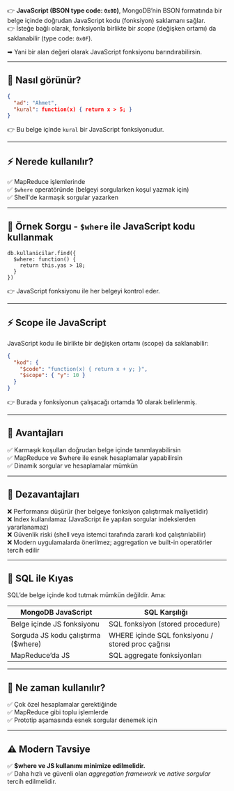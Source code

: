 
👉 **JavaScript (BSON type code: `0x0D`)**, MongoDB’nin BSON formatında bir belge içinde doğrudan JavaScript kodu (fonksiyon) saklamanı sağlar.  
👉 İsteğe bağlı olarak, fonksiyonla birlikte bir _scope_ (değişken ortamı) da saklanabilir (type code: `0x0F`).

➡ Yani bir alan değeri olarak JavaScript fonksiyonu barındırabilirsin.

---

## 🌟 **Nasıl görünür?**

```json
{
  "ad": "Ahmet",
  "kural": function(x) { return x > 5; }
}
```

👉 Bu belge içinde `kural` bir JavaScript fonksiyonudur.

---

## ⚡ **Nerede kullanılır?**

✅ MapReduce işlemlerinde  
✅ `$where` operatöründe (belgeyi sorgularken koşul yazmak için)  
✅ Shell'de karmaşık sorgular yazarken

---

## 📝 **Örnek Sorgu - `$where` ile JavaScript kodu kullanmak**

```
db.kullanicilar.find({
  $where: function() {
    return this.yas > 18;
  }
})
```

👉 JavaScript fonksiyonu ile her belgeyi kontrol eder.

---

## ⚡ **Scope ile JavaScript**

JavaScript kodu ile birlikte bir değişken ortamı (scope) da saklanabilir:

```json
{
  "kod": {
    "$code": "function(x) { return x + y; }",
    "$scope": { "y": 10 }
  }
}
```

👉 Burada `y` fonksiyonun çalışacağı ortamda 10 olarak belirlenmiş.

---

## 🌟 **Avantajları**

✅ Karmaşık koşulları doğrudan belge içinde tanımlayabilirsin  
✅ MapReduce ve $where ile esnek hesaplamalar yapabilirsin  
✅ Dinamik sorgular ve hesaplamalar mümkün

---

## 🚩 **Dezavantajları**

❌ Performansı düşürür (her belgeye fonksiyon çalıştırmak maliyetlidir)  
❌ Index kullanılamaz (JavaScript ile yapılan sorgular indekslerden yararlanamaz)  
❌ Güvenlik riski (shell veya istemci tarafında zararlı kod çalıştırılabilir)  
❌ Modern uygulamalarda önerilmez; aggregation ve built-in operatörler tercih edilir

---

## 🌟 **SQL ile Kıyas**

SQL’de belge içinde kod tutmak mümkün değildir. Ama:

|MongoDB JavaScript|SQL Karşılığı|
|---|---|
|Belge içinde JS fonksiyonu|SQL fonksiyon (stored procedure)|
|Sorguda JS kodu çalıştırma ($where)|WHERE içinde SQL fonksiyonu / stored proc çağrısı|
|MapReduce’da JS|SQL aggregate fonksiyonları|

---

## 🎯 **Ne zaman kullanılır?**

✅ Çok özel hesaplamalar gerektiğinde  
✅ MapReduce gibi toplu işlemlerde  
✅ Prototip aşamasında esnek sorgular denemek için

---

## ⚠ **Modern Tavsiye**

✅ **$where ve JS kullanımı minimize edilmelidir.**  
✅ Daha hızlı ve güvenli olan _aggregation framework_ ve _native sorgular_ tercih edilmelidir.